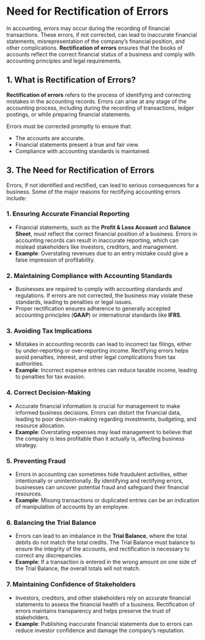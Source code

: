 # Need for Rectification of Errors

In accounting, errors may occur during the recording of financial transactions. These errors, if not corrected, can lead to inaccurate financial statements, misrepresentation of the company’s financial position, and other complications. **Rectification of errors** ensures that the books of accounts reflect the correct financial status of a business and comply with accounting principles and legal requirements.

## 1. What is Rectification of Errors?

**Rectification of errors** refers to the process of identifying and correcting mistakes in the accounting records. Errors can arise at any stage of the accounting process, including during the recording of transactions, ledger postings, or while preparing financial statements.

Errors must be corrected promptly to ensure that:
- The accounts are accurate.
- Financial statements present a true and fair view.
- Compliance with accounting standards is maintained.


## 3. The Need for Rectification of Errors

Errors, if not identified and rectified, can lead to serious consequences for a business. Some of the major reasons for rectifying accounting errors include:

### 1. **Ensuring Accurate Financial Reporting**
   - Financial statements, such as the **Profit & Loss Account** and **Balance Sheet**, must reflect the correct financial position of a business. Errors in accounting records can result in inaccurate reporting, which can mislead stakeholders like investors, creditors, and management.
   - **Example**: Overstating revenues due to an entry mistake could give a false impression of profitability.

### 2. **Maintaining Compliance with Accounting Standards**
   - Businesses are required to comply with accounting standards and regulations. If errors are not corrected, the business may violate these standards, leading to penalties or legal issues.
   - Proper rectification ensures adherence to generally accepted accounting principles (**GAAP**) or international standards like **IFRS**.

### 3. **Avoiding Tax Implications**
   - Mistakes in accounting records can lead to incorrect tax filings, either by under-reporting or over-reporting income. Rectifying errors helps avoid penalties, interest, and other legal complications from tax authorities.
   - **Example**: Incorrect expense entries can reduce taxable income, leading to penalties for tax evasion.

### 4. **Correct Decision-Making**
   - Accurate financial information is crucial for management to make informed business decisions. Errors can distort the financial data, leading to poor decision-making regarding investments, budgeting, and resource allocation.
   - **Example**: Overstating expenses may lead management to believe that the company is less profitable than it actually is, affecting business strategy.

### 5. **Preventing Fraud**
   - Errors in accounting can sometimes hide fraudulent activities, either intentionally or unintentionally. By identifying and rectifying errors, businesses can uncover potential fraud and safeguard their financial resources.
   - **Example**: Missing transactions or duplicated entries can be an indication of manipulation of accounts by an employee.

### 6. **Balancing the Trial Balance**
   - Errors can lead to an imbalance in the **Trial Balance**, where the total debits do not match the total credits. The Trial Balance must balance to ensure the integrity of the accounts, and rectification is necessary to correct any discrepancies.
   - **Example**: If a transaction is entered in the wrong amount on one side of the Trial Balance, the overall totals will not match.

### 7. **Maintaining Confidence of Stakeholders**
   - Investors, creditors, and other stakeholders rely on accurate financial statements to assess the financial health of a business. Rectification of errors maintains transparency and helps preserve the trust of stakeholders.
   - **Example**: Publishing inaccurate financial statements due to errors can reduce investor confidence and damage the company’s reputation.


